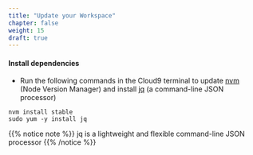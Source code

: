 ```yaml
---
title: "Update your Workspace"
chapter: false
weight: 15
draft: true
---
```


#### Install dependencies

- Run the following commands in the Cloud9 terminal to update [nvm](https://github.com/nvm-sh/nvm) (Node Version Manager) and install [jq](https://stedolan.github.io/jq/) (a command-line JSON processor)
```
nvm install stable
sudo yum -y install jq 
```

{{% notice note %}}
jq is a lightweight and flexible command-line JSON processor
{{% /notice %}}